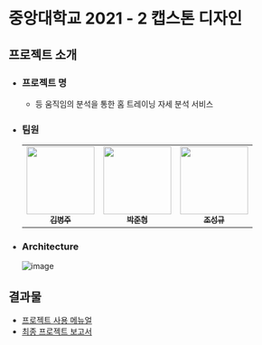 # 중앙대학교 2021 - 2 캡스톤 디자인 

## 프로젝트 소개
- ### 프로젝트 명
  - 등 움직임의 분석을 통한 홈 트레이닝 자세 분석 서비스

- ### 팀원
  <table>
    <tr>
      <td align="center"><a href="https://github.com/byeongdori"><img src="https://avatars.githubusercontent.com/u/33740149?v=4" width="120px;"/><br/><sub><b>김병주</b></sub></a></td>
      <td align="center"><a href="https://github.com/wnsgud0428"><img src="https://avatars.githubusercontent.com/u/33649857?v=4" width="120px;" /><br/><sub><b>박준형</b></sub></a></td>
       <td align="center"><a href="https://github.com/quadbeats"><img src="https://avatars.githubusercontent.com/u/33650185?v=4" width="120px;"/><br/><sub><b>조성규</b></sub></a></td>
    </tr>
  </table>

- ### Architecture
  ![image](https://user-images.githubusercontent.com/33740149/150525669-77256be2-648f-4784-a674-3a27ececcbec.png)

## 결과물
 - <a href="https://github.com/OurHomeTrainer/OurHT_Backend/blob/main/Documents/OurHomeTraining%20%EC%B5%9C%EC%A2%85%20%EB%A9%94%EB%89%B4%EC%96%BC.pdf"> 프로젝트 사용 메뉴얼 </a>
 - <a href="https://github.com/OurHomeTrainer/OurHT_Backend/blob/main/Documents/%EC%BA%A1%EC%8A%A4%ED%86%A4%20%EC%B5%9C%EC%A2%85%20%ED%94%84%EB%A1%9C%EC%A0%9D%ED%8A%B8%20%EB%B3%B4%EA%B3%A0%EC%84%9C.pdf"> 최종 프로젝트 보고서 </a>
